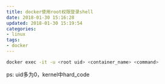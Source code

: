 ```yaml
---
title: docker使用root权限登录shell
date: 2018-01-30 15:16:28
updated: 2018-01-30 15:19:54
categories:
- linux
tags:
- docker
---
```

```bash
docker exec -it -u <root uid> <container_name> <command>
```
ps:
uid多为0，kernel中hard_code